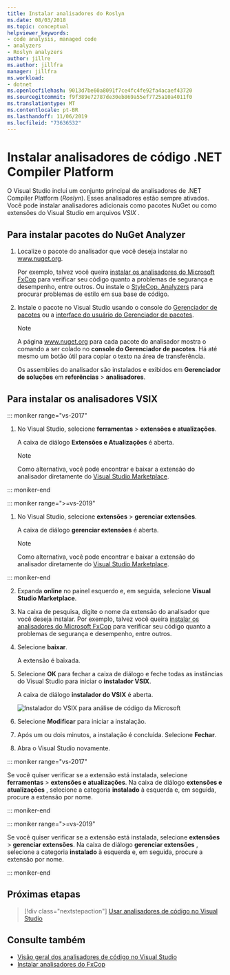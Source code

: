 ```yaml
---
title: Instalar analisadores do Roslyn
ms.date: 08/03/2018
ms.topic: conceptual
helpviewer_keywords:
- code analysis, managed code
- analyzers
- Roslyn analyzers
author: jillre
ms.author: jillfra
manager: jillfra
ms.workload:
- dotnet
ms.openlocfilehash: 9013d7be60a8091f7ce4fc4fe92fa4acaef43720
ms.sourcegitcommit: f9f389e72787de30eb869a55ef7725a10a4011f0
ms.translationtype: MT
ms.contentlocale: pt-BR
ms.lasthandoff: 11/06/2019
ms.locfileid: "73636532"
---
```

# <a name="install-net-compiler-platform-code-analyzers"></a>Instalar analisadores de código .NET Compiler Platform

O Visual Studio inclui um conjunto principal de analisadores de .NET Compiler Platform (*Roslyn*). Esses analisadores estão sempre ativados. Você pode instalar analisadores adicionais como pacotes NuGet ou como extensões do Visual Studio em arquivos *VSIX* .

## <a name="to-install-nuget-analyzer-packages"></a>Para instalar pacotes do NuGet Analyzer

1. Localize o pacote do analisador que você deseja instalar no www.nuget.org.

   Por exemplo, talvez você queira [instalar os analisadores do Microsoft FxCop](install-fxcop-analyzers.md#nuget-package) para verificar seu código quanto a problemas de segurança e desempenho, entre outros. Ou instale o [StyleCop. Analyzers](https://www.nuget.org/packages/stylecop.analyzers/) para procurar problemas de estilo em sua base de código.

2. Instale o pacote no Visual Studio usando o console do [Gerenciador de pacotes](/nuget/quickstart/install-and-use-a-package-in-visual-studio#package-manager-console) ou a [interface do usuário do Gerenciador de pacotes](/nuget/quickstart/install-and-use-a-package-in-visual-studio#package-manager-console).

   > [!NOTE]
   > A página www.nuget.org para cada pacote do analisador mostra o comando a ser colado no **console do Gerenciador de pacotes**. Há até mesmo um botão útil para copiar o texto na área de transferência.

   Os assemblies do analisador são instalados e exibidos em **Gerenciador de soluções** em **referências** > **analisadores**.

## <a name="to-install-vsix-analyzers"></a>Para instalar os analisadores VSIX

::: moniker range="vs-2017"

1. No Visual Studio, selecione **ferramentas** > **extensões e atualizações**.

   A caixa de diálogo **Extensões e Atualizações** é aberta.

   > [!NOTE]
   > Como alternativa, você pode encontrar e baixar a extensão do analisador diretamente do [Visual Studio Marketplace](https://marketplace.visualstudio.com).

::: moniker-end

::: moniker range=">=vs-2019"

1. No Visual Studio, selecione **extensões** > **gerenciar extensões**.

   A caixa de diálogo **gerenciar extensões** é aberta.

   > [!NOTE]
   > Como alternativa, você pode encontrar e baixar a extensão do analisador diretamente do [Visual Studio Marketplace](https://marketplace.visualstudio.com).

::: moniker-end

2. Expanda **online** no painel esquerdo e, em seguida, selecione **Visual Studio Marketplace**.

3. Na caixa de pesquisa, digite o nome da extensão do analisador que você deseja instalar. Por exemplo, talvez você queira [instalar os analisadores do Microsoft FxCop](install-fxcop-analyzers.md#vsix) para verificar seu código quanto a problemas de segurança e desempenho, entre outros.

4. Selecione **baixar**.

   A extensão é baixada.

5. Selecione **OK** para fechar a caixa de diálogo e feche todas as instâncias do Visual Studio para iniciar o **instalador VSIX**.

   A caixa de diálogo **instalador do VSIX** é aberta.

   ![Instalador do VSIX para análise de código da Microsoft](media/vsix-installer-code-analysis.png)

6. Selecione **Modificar** para iniciar a instalação.

7. Após um ou dois minutos, a instalação é concluída. Selecione **Fechar**.

8. Abra o Visual Studio novamente.

::: moniker range="vs-2017"

Se você quiser verificar se a extensão está instalada, selecione **ferramentas** > **extensões e atualizações**. Na caixa de diálogo **extensões e atualizações** , selecione a categoria **instalado** à esquerda e, em seguida, procure a extensão por nome.

::: moniker-end

::: moniker range=">=vs-2019"

Se você quiser verificar se a extensão está instalada, selecione **extensões** > **gerenciar extensões**. Na caixa de diálogo **gerenciar extensões** , selecione a categoria **instalado** à esquerda e, em seguida, procure a extensão por nome.

::: moniker-end

## <a name="next-steps"></a>Próximas etapas

> [!div class="nextstepaction"]
> [Usar analisadores de código no Visual Studio](../code-quality/use-roslyn-analyzers.md)

## <a name="see-also"></a>Consulte também

- [Visão geral dos analisadores de código no Visual Studio](../code-quality/roslyn-analyzers-overview.md)
- [Instalar analisadores do FxCop](../code-quality/install-fxcop-analyzers.md)
